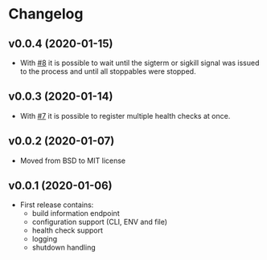 # Changelog

## v0.0.4 (2020-01-15)

- With [#8](https://github.com/ThomasObenaus/go-base/pull/7) it is possible to wait until the sigterm or sigkill signal was issued to the process and until all stoppables were stopped.

## v0.0.3 (2020-01-14)

- With [#7](https://github.com/ThomasObenaus/go-base/pull/7) it is possible to register multiple health checks at once.

## v0.0.2 (2020-01-07)

- Moved from BSD to MIT license

## v0.0.1 (2020-01-06)

- First release contains:
  - build information endpoint
  - configuration support (CLI, ENV and file)
  - health check support
  - logging
  - shutdown handling
